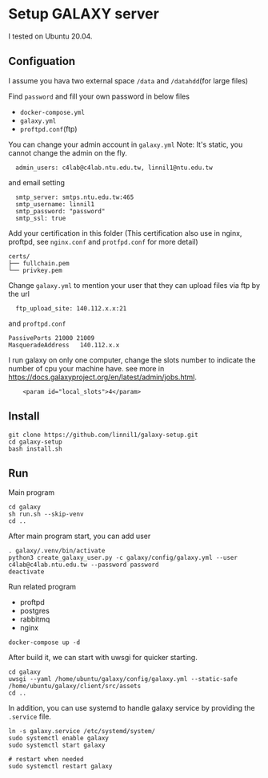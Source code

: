# Setup GALAXY server
I tested on Ubuntu 20.04.

## Configuation
I assume you hava two external space
`/data` and `/datahdd`(for large files)

Find `password` and fill your own password in below files
* `docker-compose.yml`
* `galaxy.yml`
* `proftpd.conf`(ftp)

You can change your admin account in `galaxy.yml`
Note: It's static, you cannot change the admin on the fly.
```
  admin_users: c4lab@c4lab.ntu.edu.tw, linnil1@ntu.edu.tw
```
and email setting
```
  smtp_server: smtps.ntu.edu.tw:465
  smtp_username: linnil1
  smtp_password: "password"
  smtp_ssl: true
```

Add your certification in this folder
(This certification also use in nginx, proftpd,
see `nginx.conf` and `protfpd.conf` for more detail)
```
certs/
├── fullchain.pem
└── privkey.pem
```

Change `galaxy.yml` to mention your user that they can upload files via ftp by the url
```
  ftp_upload_site: 140.112.x.x:21
```
and `proftpd.conf`
```
PassivePorts 21000 21009
MasqueradeAddress	140.112.x.x
```

I run galaxy on only one computer, change the slots number to indicate the number of cpu your machine have.
see more in  https://docs.galaxyproject.org/en/latest/admin/jobs.html.
```
    <param id="local_slots">4</param>
```

## Install
```
git clone https://github.com/linnil1/galaxy-setup.git
cd galaxy-setup
bash install.sh
```

## Run

Main program
```
cd galaxy
sh run.sh --skip-venv
cd ..
```

After main program start, you can add user
```
. galaxy/.venv/bin/activate
python3 create_galaxy_user.py -c galaxy/config/galaxy.yml --user c4lab@c4lab.ntu.edu.tw --password password
deactivate
```

Run related program
* proftpd
* postgres
* rabbitmq
* nginx
```
docker-compose up -d
```


After build it, we can start with uwsgi for quicker starting.

```
cd galaxy
uwsgi --yaml /home/ubuntu/galaxy/config/galaxy.yml --static-safe /home/ubuntu/galaxy/client/src/assets
cd ..
```

In addition, you can use systemd to handle galaxy service by providing the `.service` file.
```
ln -s galaxy.service /etc/systemd/system/
sudo systemctl enable galaxy
sudo systemctl start galaxy

# restart when needed
sudo systemctl restart galaxy
```
